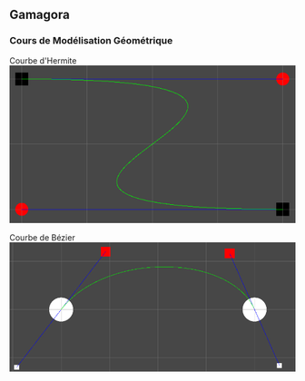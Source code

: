 ## Gamagora
### Cours de Modélisation Géométrique

Courbe d'Hermite
![Hermite](./Images/Hermite.png?raw=true "Hermite")

Courbe de Bézier
![Bézier](./Images/Bezier.png?raw=true "Bézier")
